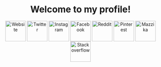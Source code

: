 <h1 align="center">Welcome to my profile! </h1>
<p align="center">
<a href=https://mohamadmoheb.github.io/Website/><img align="center" src="https://i.ibb.co/GPjvtk5/Personal-Website.png" alt="Website" height="64" width="64" target="_blank"/></a>
<a href=https://twitter.com/m0edah0e><img align="center" src="https://i.ibb.co/CvjMDdh/twitter.png" alt="Twitter" height="64" width="64" target="_blank"/></a>
<a href=https://www.instagram.com/mohamadmohebx><img align="center" src="https://i.ibb.co/GJyp6z9/insta.png" alt="Instagram" height="64" width="64" target="_blank"/></a>
<a href=https://www.facebook.com/m0edah0e><img align="center" src="https://i.ibb.co/4d38zjm/face.png" alt="Facebook" height="64" width="64" target="_blank"/></a>
<a href=https://www.reddit.com/user/m0edah0e><img align="center" src="https://i.ibb.co/3sKfX6M/reddit.png" alt="Reddit" height="64" width="64" target="_blank"/></a>
<a href=https://www.pinterest.com/mohamadmoheb/_saved/><img align="center" src="https://i.ibb.co/t84WPhG/Pinterest.png" alt="Pinterest" height="64" width="64" target="_blank"/></a>
<a href=https://mazzika-musicapp.github.io/Mazzika/><img align="center" src="https://avatars.githubusercontent.com/u/87397342?s=400&u=1c9b93bc1e99394da7762227a511367803963f78&v=4" alt="Mazzika" height="64" width="64" target="_blank"/></a>
<a href=https://stackoverflow.com/users/12148762/mohamad><img align="center" src="https://i.ibb.co/vhKT1Dq/stack.png" alt="Stackoverflow" height="64" width="64" target="_blank"/></a>
